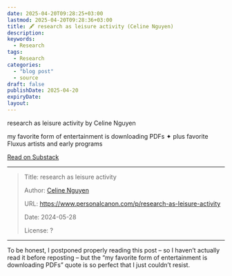 ```yaml
---
date: 2025-04-20T09:28:25+03:00
lastmod: 2025-04-20T09:28:36+03:00
title: 🖋 research as leisure activity (Celine Nguyen)
description: 
keywords: 
  - Research
tags:
  - Research
categories:
  - "blog post"
  - source
draft: false
publishDate: 2025-04-20
expiryDate: 
layout:
---
```

<div class="substack-post-embed"><p lang="en">research as leisure activity by Celine Nguyen</p><p>my favorite form of entertainment is downloading PDFs ✦ plus favorite Fluxus artists and early programs</p><a data-post-link href="https://www.personalcanon.com/p/research-as-leisure-activity">Read on Substack</a></div><script async src="https://substack.com/embedjs/embed.js" charset="utf-8"></script>

---

> Title: research as leisure activity
> 
> Author: [Celine Nguyen](https://substack.com/@celinenguyen)
> 
> URL: https://www.personalcanon.com/p/research-as-leisure-activity
> 
> Date: 2024-05-28
> 
> License: ?

---

To be honest, I postponed properly reading this post – so I haven’t actually read it before reposting – but the “my favorite form of entertainment is downloading PDFs” quote is so perfect that I just couldn’t resist.

